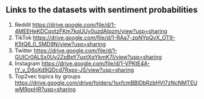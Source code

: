 ## Links to the datasets with sentiment probabilities

1. Reddit https://drive.google.com/file/d/1-4MEEHeKDCqotzFKm7kqUUy0uzdAIpzm/view?usp=sharing
2. TikTok https://drive.google.com/file/d/1-RAa7-zpNYpQvX_OT9-K5tQ6_0_SMD9N/view?usp=sharing
3. Twitter https://drive.google.com/file/d/1-GUICr0ALSx0Uv2ZpBpY7uxtXqYkmK7I/view?usp=sharing
4. Instagram https://drive.google.com/file/d/1-VPKtE4A-tY_y_D6oXd9QDcd7Rxpx-JS/view?usp=sharing
5. Top2vec topics by groups https://drive.google.com/drive/folders/1sxfcmBBlDbRzbHVI7zNcNMTEUwM9opHR?usp=sharing
